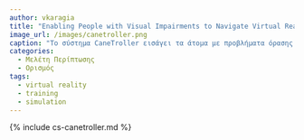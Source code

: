 ```yaml
---
author: vkaragia
title: "Enabling People with Visual Impairments to Navigate Virtual Reality with a Haptic and Auditory Cane Simulation"
image_url: /images/canetroller.png
caption: "Το σύστημα CaneTroller εισάγει τα άτομα με προβλήματα όρασης στην εικονική πραγματικότητα με την προσομοίωση απτικού και ακουστικού μπαστουνιού. Το σύστημα χρησιμοποιεί έναν συνδυασμό απτικής και ακουστικής ανάδρασης για να παρέχει στους χρήστες μια πιο καθηλωτική και διαισθητική εμπειρία."
categories:
  - Μελέτη Περίπτωσης
  - Ορισμός
tags:
  - virtual reality
  - training
  - simulation
---
```


{% include cs-canetroller.md %}
